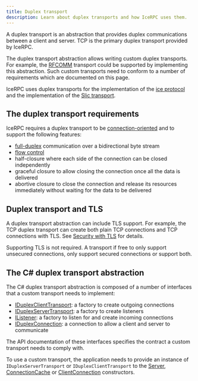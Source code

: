 ```yaml
---
title: Duplex transport
description: Learn about duplex transports and how IceRPC uses them.
---
```


A duplex transport is an abstraction that provides duplex communications between a client and server. TCP is the primary
duplex transport provided by IceRPC.

The duplex transport abstraction allows writing custom duplex transports. For example, the [RFCOMM][rfcomm] transport
could be supported by implementing this abstraction. Such custom transports need to conform to a number of requirements
which are documented on this page.

IceRPC uses duplex transports for the implementation of the [ice protocol][ice-protocol] and the implementation of the
[Slic transport][slic-transport].

## The duplex transport requirements

IceRPC requires a duplex transport to be [connection-oriented] and to support the following features:
- [full-duplex] communication over a bidirectional byte stream
- [flow control][flow-control]
- half-closure where each side of the connection can be closed independently
- graceful closure to allow closing the connection once all the data is delivered
- abortive closure to close the connection and release its resources immediately without waiting for the data to be
  delivered

## Duplex transport and TLS

A duplex transport abstraction can include TLS support. For example, the TCP duplex transport can create both plain TCP
connections and TCP connections with TLS. See [Security with TLS](../connection/security-with-tls) for details.

Supporting TLS is not required. A transport if free to only support unsecured connections, only support secured
connections or support both.

## The C# duplex transport abstraction

The C# duplex transport abstraction is composed of a number of interfaces that a custom transport needs to implement:
- [IDuplexClientTransport][duplex-client-transport]: a factory to create outgoing connections
- [IDuplexServerTransport][duplex-server-transport]: a factory to create listeners
- [IListener<IDuplexConnection>][duplex-listener]: a factory to listen for and create incoming connections
- [IDuplexConnection][duplex-connection]: a connection to allow a client and server to communicate

The API documentation of these interfaces specifies the contract a custom transport needs to comply with.

To use a custom transport, the application needs to provide an instance of `IDuplexServerTransport` or
`IDuplexClientTransport` to the [Server][server], [ConnectionCache][connection-cache] or
[ClientConnection][client-connection] constructors.

[rfcomm]: https://en.wikipedia.org/wiki/List_of_Bluetooth_protocols#Radio_frequency_communication_(RFCOMM)
[connection-oriented]: https://en.wikipedia.org/wiki/Connection-oriented_communication
[full-duplex]: https://en.wikipedia.org/wiki/Duplex_(telecommunications)#Full_duplex
[flow-control]: https://en.wikipedia.org/wiki/Flow_control_(data)
[ice-protocol]: ../protocols-and-transports/ice-duplex-transports
[slic-transport]: ../slic-transport
[multiplexed-transport]: multiplexed-transport
[duplex-client-transport]: csharp:IceRpc.Transports.IDuplexClientTransport
[duplex-server-transport]: csharp:IceRpc.Transports.IDuplexServerTransport
[duplex-listener]: csharp:IceRpc.Transports.IListener-1
[duplex-connection]: csharp:IceRpc.Transports.IDuplexConnection
[server]: csharp:IceRpc.Server
[connection-cache]: csharp:IceRpc.ConnectionCache
[client-connection]: csharp:IceRpc.ClientConnection
